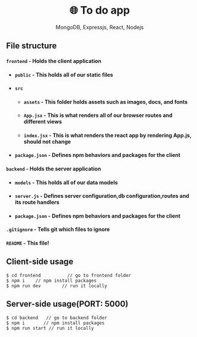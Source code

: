 <h1 align="center">
🌐 To do app
</h1>
<p align="center">
MongoDB, Expressjs, React, Nodejs
</p>

## File structure

#### `frontend` - Holds the client application

- #### `public` - This holds all of our static files
- #### `src`
  - #### `assets` - This folder holds assets such as images, docs, and fonts
  - #### `App.jsx` - This is what renders all of our browser routes and different views
  - #### `index.jsx` - This is what renders the react app by rendering App.js, should not change
- #### `package.json` - Defines npm behaviors and packages for the client

#### `backend` - Holds the server application

- #### `models` - This holds all of our data models
- #### `server.js` - Defines server configuration,db configuration,routes and its route handlers
- #### `package.json` - Defines npm behaviors and packages for the client

#### `.gitignore` - Tells git which files to ignore

#### `README` - This file!

## Client-side usage

```terminal
$ cd frontend          // go to frontend folder
$ npm i    // npm install packages
$ npm run dev        // run it locally
```

## Server-side usage(PORT: 5000)

```terminal
$ cd backend   // go to backend folder
$ npm i       // npm install packages
$ npm run start // run it locally
```
